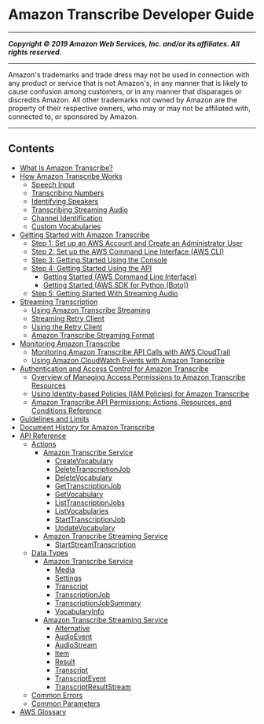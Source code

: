 # Amazon Transcribe Developer Guide

-----
*****Copyright &copy; 2019 Amazon Web Services, Inc. and/or its affiliates. All rights reserved.*****

-----
Amazon's trademarks and trade dress may not be used in 
     connection with any product or service that is not Amazon's, 
     in any manner that is likely to cause confusion among customers, 
     or in any manner that disparages or discredits Amazon. All other 
     trademarks not owned by Amazon are the property of their respective
     owners, who may or may not be affiliated with, connected to, or 
     sponsored by Amazon.

-----
## Contents
+ [What Is Amazon Transcribe?](what-is-transcribe.md)
+ [How Amazon Transcribe Works](how-it-works.md)
   + [Speech Input](input.md)
   + [Transcribing Numbers](how-numbers.md)
   + [Identifying Speakers](how-diarization.md)
   + [Transcribing Streaming Audio](how-streaming-transcription.md)
   + [Channel Identification](how-channel-id.md)
   + [Custom Vocabularies](how-vocabulary.md)
+ [Getting Started with Amazon Transcribe](getting-started.md)
   + [Step 1: Set up an AWS Account and Create an Administrator User](setting-up-asc.md)
   + [Step 2: Set up the AWS Command Line Interface (AWS CLI)](setup-asc-awscli.md)
   + [Step 3: Getting Started Using the Console](getting-started-asc-console.md)
   + [Step 4: Getting Started Using the API](getting-started-asc-api.md)
      + [Getting Started (AWS Command Line Interface)](getting-started-cli.md)
      + [Getting Started (AWS SDK for Python (Boto))](getting-started-python.md)
   + [Step 5: Getting Started With Streaming Audio](getting-started-streaming.md)
+ [Streaming Transcription](streaming.md)
   + [Using Amazon Transcribe Streaming](how-streaming.md)
   + [Streaming Retry Client](streaming-client.md)
   + [Using the Retry Client](retry-client-example.md)
   + [Amazon Transcribe Streaming Format](streaming-format.md)
+ [Monitoring Amazon Transcribe](monitoring-transcribe.md)
   + [Monitoring Amazon Transcribe API Calls with AWS CloudTrail](monitoring-transcribe-cloud-trail.md)
   + [Using Amazon CloudWatch Events with Amazon Transcribe](cloud-watch-events.md)
+ [Authentication and Access Control for Amazon Transcribe](auth-and-access-control.md)
   + [Overview of Managing Access Permissions to Amazon Transcribe Resources](access-control-overview.md)
   + [Using Identity-based Policies (IAM Policies) for Amazon Transcribe](access-control-managing-permissions.md)
   + [Amazon Transcribe API Permissions: Actions, Resources, and Conditions Reference](asc-api-permissions-ref.md)
+ [Guidelines and Limits](limits-guidelines.md)
+ [Document History for Amazon Transcribe](doc-history.md)
+ [API Reference](API_Reference.md)
   + [Actions](API_Operations.md)
      + [Amazon Transcribe Service](API_Operations_Amazon_Transcribe_Service.md)
         + [CreateVocabulary](API_CreateVocabulary.md)
         + [DeleteTranscriptionJob](API_DeleteTranscriptionJob.md)
         + [DeleteVocabulary](API_DeleteVocabulary.md)
         + [GetTranscriptionJob](API_GetTranscriptionJob.md)
         + [GetVocabulary](API_GetVocabulary.md)
         + [ListTranscriptionJobs](API_ListTranscriptionJobs.md)
         + [ListVocabularies](API_ListVocabularies.md)
         + [StartTranscriptionJob](API_StartTranscriptionJob.md)
         + [UpdateVocabulary](API_UpdateVocabulary.md)
      + [Amazon Transcribe Streaming Service](API_Operations_Amazon_Transcribe_Streaming_Service.md)
         + [StartStreamTranscription](API_streaming_StartStreamTranscription.md)
   + [Data Types](API_Types.md)
      + [Amazon Transcribe Service](API_Types_Amazon_Transcribe_Service.md)
         + [Media](API_Media.md)
         + [Settings](API_Settings.md)
         + [Transcript](API_Transcript.md)
         + [TranscriptionJob](API_TranscriptionJob.md)
         + [TranscriptionJobSummary](API_TranscriptionJobSummary.md)
         + [VocabularyInfo](API_VocabularyInfo.md)
      + [Amazon Transcribe Streaming Service](API_Types_Amazon_Transcribe_Streaming_Service.md)
         + [Alternative](API_streaming_Alternative.md)
         + [AudioEvent](API_streaming_AudioEvent.md)
         + [AudioStream](API_streaming_AudioStream.md)
         + [Item](API_streaming_Item.md)
         + [Result](API_streaming_Result.md)
         + [Transcript](API_streaming_Transcript.md)
         + [TranscriptEvent](API_streaming_TranscriptEvent.md)
         + [TranscriptResultStream](API_streaming_TranscriptResultStream.md)
   + [Common Errors](CommonErrors.md)
   + [Common Parameters](CommonParameters.md)
+ [AWS Glossary](glossary.md)